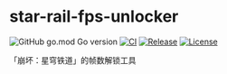 # star-rail-fps-unlocker

![GitHub go.mod Go version](https://img.shields.io/github/go-mod/go-version/gizmo-ds/star-rail-fps-unlocker?style=flat-square)
[![CI](https://img.shields.io/github/actions/workflow/status/gizmo-ds/star-rail-fps-unlocker/release.yml?branch=main&label=CI&style=flat-square)](https://github.com/gizmo-ds/star-rail-fps-unlocker/actions/workflows/release.yml)
[![Release](https://img.shields.io/github/v/release/gizmo-ds/star-rail-fps-unlocker.svg?include_prereleases&style=flat-square)](https://github.com/gizmo-ds/star-rail-fps-unlocker/releases/latest)
[![License](https://img.shields.io/github/license/gizmo-ds/star-rail-fps-unlocker?style=flat-square)](./LICENSE)

「崩坏：星穹铁道」的帧数解锁工具

